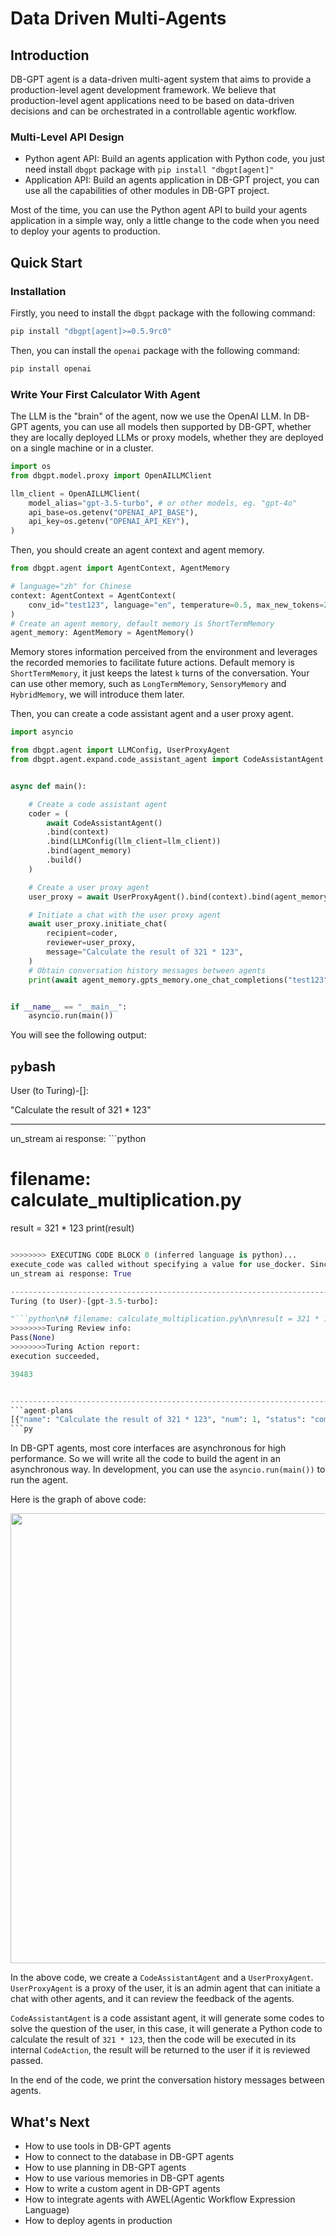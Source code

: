 # Data Driven Multi-Agents

## Introduction

DB-GPT agent is a data-driven multi-agent system that aims to provide a production-level 
agent development framework. We believe that production-level agent applications need 
to be based on data-driven decisions and can be orchestrated in a controllable agentic workflow.

### Multi-Level API Design

- Python agent API: Build an agents application with Python code, you just need install `dbgpt` package with `pip install "dbgpt[agent]"`
- Application API: Build an agents application in DB-GPT project, you can use all the capabilities of other modules in DB-GPT project.

Most of the time, you can use the Python agent API to build your agents application in 
a simple way, only a little change to the code when you need to deploy your agents to production.

## Quick Start

### Installation

Firstly, you need to install the `dbgpt` package with the following command:
```py
pip install "dbgpt[agent]>=0.5.9rc0"
```

Then, you can install the `openai` package with the following command:
```py
pip install openai
```

### Write Your First Calculator With Agent

The LLM is the "brain" of the agent, now we use the OpenAI LLM.
In DB-GPT agents, you can use all models then supported by DB-GPT, whether they are 
locally deployed LLMs or proxy models, whether they are deployed on a single machine or in a cluster.

```py
import os
from dbgpt.model.proxy import OpenAILLMClient

llm_client = OpenAILLMClient(
    model_alias="gpt-3.5-turbo", # or other models, eg. "gpt-4o"
    api_base=os.getenv("OPENAI_API_BASE"),
    api_key=os.getenv("OPENAI_API_KEY"),
)
```

Then, you should create an agent context and agent memory.

```py
from dbgpt.agent import AgentContext, AgentMemory

# language="zh" for Chinese
context: AgentContext = AgentContext(
    conv_id="test123", language="en", temperature=0.5, max_new_tokens=2048
) 
# Create an agent memory, default memory is ShortTermMemory
agent_memory: AgentMemory = AgentMemory()
```
Memory stores information perceived from the environment and leverages the recorded 
memories to facilitate future actions.
Default memory is `ShortTermMemory`, it just keeps the latest `k` turns of the conversation.
Your can use other memory, such as `LongTermMemory`, `SensoryMemory` and `HybridMemory`, we will introduce them later.

Then, you can create a code assistant agent and a user proxy agent.

```py
import asyncio

from dbgpt.agent import LLMConfig, UserProxyAgent
from dbgpt.agent.expand.code_assistant_agent import CodeAssistantAgent


async def main():

    # Create a code assistant agent
    coder = (
        await CodeAssistantAgent()
        .bind(context)
        .bind(LLMConfig(llm_client=llm_client))
        .bind(agent_memory)
        .build()
    )

    # Create a user proxy agent
    user_proxy = await UserProxyAgent().bind(context).bind(agent_memory).build()

    # Initiate a chat with the user proxy agent
    await user_proxy.initiate_chat(
        recipient=coder,
        reviewer=user_proxy,
        message="Calculate the result of 321 * 123",
    )
    # Obtain conversation history messages between agents
    print(await agent_memory.gpts_memory.one_chat_completions("test123"))


if __name__ == "__main__":
    asyncio.run(main())

```

You will see the following output:

```py```bash
--------------------------------------------------------------------------------
User (to Turing)-[]:

"Calculate the result of 321 * 123"

--------------------------------------------------------------------------------
un_stream ai response: ```python
# filename: calculate_multiplication.py

result = 321 * 123
print(result)
```py

>>>>>>>> EXECUTING CODE BLOCK 0 (inferred language is python)...
execute_code was called without specifying a value for use_docker. Since the python docker package is not available, code will be run natively. Note: this fallback behavior is subject to change
un_stream ai response: True

--------------------------------------------------------------------------------
Turing (to User)-[gpt-3.5-turbo]:

"```python\n# filename: calculate_multiplication.py\n\nresult = 321 * 123\nprint(result)\n```py"
>>>>>>>>Turing Review info: 
Pass(None)
>>>>>>>>Turing Action report: 
execution succeeded,

39483


--------------------------------------------------------------------------------
```agent-plans
[{"name": "Calculate the result of 321 * 123", "num": 1, "status": "complete", "agent": "Human", "markdown": "```py-messages\n[{\"sender\": \"CodeEngineer\", \"receiver\": \"Human\", \"model\": \"gpt-3.5-turbo\", \"markdown\": \"```vis-code\\n{\\\"exit_success\\\": true, \\\"language\\\": \\\"python\\\", \\\"code\\\": [[\\\"python\\\", \\\"# filename: calculate_multiplication.py\\\\n\\\\nresult = 321 * 123\\\\nprint(result)\\\"]], \\\"log\\\": \\\"\\\\n39483\\\\n\\\"}\\n```py\"}]\n```"}]
```py
``````

In DB-GPT agents, most core interfaces are asynchronous for high performance. 
So we will write all the code to build the agent in an asynchronous way. In development, 
you can use the `asyncio.run(main())` to run the agent.

Here is the graph of above code:

<p align="left">
  <img src={'/img/agents/introduction/agents_introduction.png'} width="720px" />
</p>


In the above code, we create a `CodeAssistantAgent` and a `UserProxyAgent`. 
`UserProxyAgent` is a proxy of the user, it is an admin agent that can initiate a chat 
with other agents, and it can review the feedback of the agents.

`CodeAssistantAgent` is a code assistant agent, it will generate some codes to solve 
the question of the user, in this case, it will generate a Python code to calculate the 
result of `321 * 123`, then the code will be executed in its internal `CodeAction`, the 
result will be returned to the user if it is reviewed passed.

In the end of the code, we print the conversation history messages between agents.

## What's Next

- How to use tools in DB-GPT agents
- How to connect to the database in DB-GPT agents
- How to use planning in DB-GPT agents
- How to use various memories in DB-GPT agents
- How to write a custom agent in DB-GPT agents
- How to integrate agents with AWEL(Agentic Workflow Expression Language)
- How to deploy agents in production